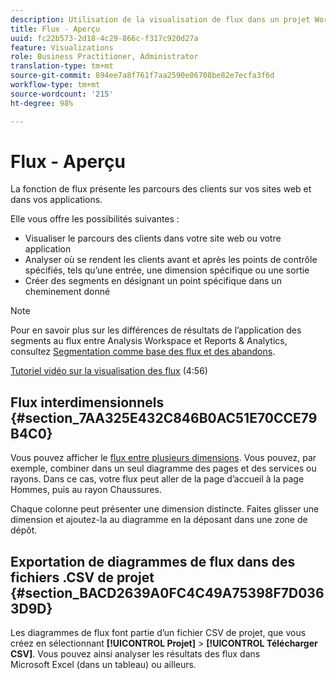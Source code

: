 ```yaml
---
description: Utilisation de la visualisation de flux dans un projet Workspace.
title: Flux - Aperçu
uuid: fc22b573-2d18-4c29-866c-f317c920d27a
feature: Visualizations
role: Business Practitioner, Administrator
translation-type: tm+mt
source-git-commit: 894ee7a8f761f7aa2590e06708be82e7ecfa3f6d
workflow-type: tm+mt
source-wordcount: '215'
ht-degree: 98%

---
```



# Flux - Aperçu

La fonction de flux présente les parcours des clients sur vos sites web et dans vos applications.

Elle vous offre les possibilités suivantes :

* Visualiser le parcours des clients dans votre site web ou votre application
* Analyser où se rendent les clients avant et après les points de contrôle spécifiés, tels qu’une entrée, une dimension spécifique ou une sortie
* Créer des segments en désignant un point spécifique dans un cheminement donné

>[!NOTE]
>
>Pour en savoir plus sur les différences de résultats de l’application des segments au flux entre Analysis Workspace et Reports &amp; Analytics, consultez [Segmentation comme base des flux et des abandons](/help/analyze/analysis-workspace/visualizations/fallout/fallout-flow.md).

[Tutoriel vidéo sur la visualisation des flux](https://docs.adobe.com/content/help/fr-FR/analytics-learn/tutorials/analysis-workspace/analyzing-customer-journeys/flow-visualization.html) (4:56)

## Flux interdimensionnels {#section_7AA325E432C846B0AC51E70CCE79B4C0}

Vous pouvez afficher le [flux entre plusieurs dimensions](/help/analyze/analysis-workspace/visualizations/c-flow/multi-dimensional-flow.md). Vous pouvez, par exemple, combiner dans un seul diagramme des pages et des services ou rayons. Dans ce cas, votre flux peut aller de la page d’accueil à la page Hommes, puis au rayon Chaussures.

Chaque colonne peut présenter une dimension distincte. Faites glisser une dimension et ajoutez-la au diagramme en la déposant dans une zone de dépôt.

## Exportation de diagrammes de flux dans des fichiers .CSV de projet {#section_BACD2639A0FC4C49A75398F7D0363D9D}

Les diagrammes de flux font partie d’un fichier CSV de projet, que vous créez en sélectionnant **[!UICONTROL Projet]** > **[!UICONTROL Télécharger CSV]**. Vous pouvez ainsi analyser les résultats des flux dans Microsoft Excel (dans un tableau) ou ailleurs.
